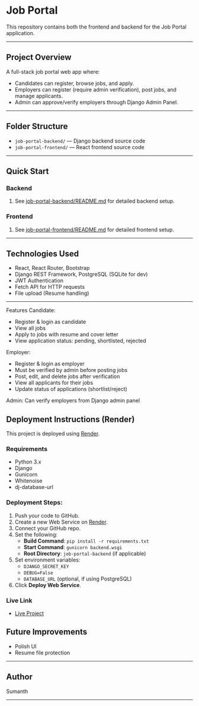 # Job Portal

This repository contains both the frontend and backend for the Job Portal application.

---

## Project Overview

A full-stack job portal web app where:

- Candidates can register, browse jobs, and apply.
- Employers can register (require admin verification), post jobs, and manage applicants.
- Admin can approve/verify employers through Django Admin Panel.

---

## Folder Structure

- `job-portal-backend/` — Django backend source code  
- `job-portal-frontend/` — React frontend source code

---

## Quick Start

### Backend

1. See [job-portal-backend/README.md](job-portal-backend/README.md) for detailed backend setup.

### Frontend

1. See [job-portal-frontend/README.md](job-portal-frontend/README.md) for detailed frontend setup.

---

## Technologies Used

- React, React Router, Bootstrap  
- Django REST Framework, PostgreSQL (SQLite for dev)  
- JWT Authentication  
- Fetch API for HTTP requests
- File upload (Resume handling)
---

Features
Candidate:
 - Register & login as candidate
 - View all jobs
 - Apply to jobs with resume and cover letter
 - View application status: pending, shortlisted, rejected

Employer:
 - Register & login as employer
 - Must be verified by admin before posting jobs
 - Post, edit, and delete jobs after verification
 - View all applicants for their jobs
 - Update status of applications (shortlist/reject)

Admin:
Can verify employers from Django admin panel

##  Deployment Instructions (Render)

This project is deployed using [Render](https://render.com/).

### Requirements
- Python 3.x
- Django
- Gunicorn
- Whitenoise
- dj-database-url

### Deployment Steps:
1. Push your code to GitHub.
2. Create a new Web Service on [Render](https://dashboard.render.com/).
3. Connect your GitHub repo.
4. Set the following:
   - **Build Command**: `pip install -r requirements.txt`
   - **Start Command**: `gunicorn backend.wsgi`
   - **Root Directory**: `job-portal-backend` (if applicable)
5. Set environment variables:
   - `DJANGO_SECRET_KEY`
   - `DEBUG=False`
   - `DATABASE_URL` (optional, if using PostgreSQL)
6. Click **Deploy Web Service**.

### Live Link
- [Live Project](https://your-render-url.com)


## Future Improvements

- Polish UI
- Resume file protection

---

## Author

Sumanth

---


